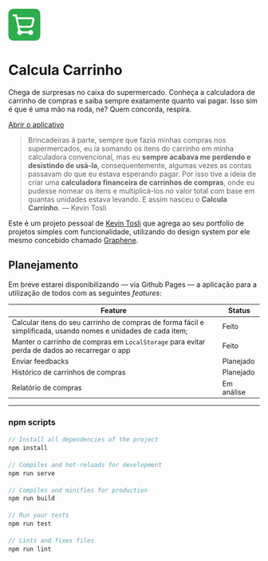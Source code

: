 ![Ícone do app Calcula Carrinho](/public/img/icons/favicon-64x64.png "Calcula Carrinho é uma mão na roda, não acha?")

# Calcula Carrinho

Chega de surpresas no caixa do supermercado. Conheça a calculadora de carrinho de compras e saiba sempre exatamente quanto vai pagar. Isso sim é que é uma mão na roda, né? Quem concorda, respira.

[Abrir o aplicativo](https://kevintosli.github.io/calculacarrinho/)

> Brincadeiras à parte, sempre que fazia minhas compras nos supermercados, eu ia somando os itens do carrinho em minha calculadora convencional, mas eu **sempre acabava me perdendo e desistindo de usá-la**, consequentemente, algumas vezes as contas passavam do que eu estava esperando pagar. Por isso tive a ideia de criar uma **calculadora financeira de carrinhos de compras**, onde eu pudesse nomear os itens e multiplicá-los no valor total com base em quantas unidades estava levando. E assim nasceu o **Calcula Carrinho**. — Kevin Tosli

Este é um projeto pessoal de [Kevin Tosli](http://bit.ly/tosli-github) que agrega ao seu portfolio de projetos simples com funcionalidade, utilizando do design system por ele mesmo concebido chamado [Graphene](http://bit.ly/graphenedesign).

## Planejamento

Em breve estarei disponibilizando — via Github Pages — a aplicação para a utilização de todos com as seguintes _features_:

| Feature                                                                                                        | Status     |
| -------------------------------------------------------------------------------------------------------------- | ---------- |
| Calcular itens do seu carrinho de compras de forma fácil e simplificada, usando nomes e unidades de cada item; | Feito      |
| Manter o carrinho de compras em `LocalStorage` para evitar perda de dados ao recarregar o app                  | Feito      |
| Enviar feedbacks                                                                                               | Planejado  |
| Histórico de carrinhos de compras                                                                              | Planejado  |
| Relatório de compras                                                                                           | Em análise |

---

### npm scripts

```js
// Install all dependencies of the project
npm install

// Compiles and hot-reloads for development
npm run serve

// Compiles and minifies for production
npm run build

// Run your tests
npm run test

// Lints and fixes files
npm run lint
```
